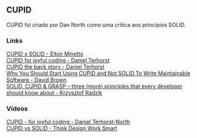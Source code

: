 ## CUPID

CUPID foi criado por Dan North como uma crítica aos princípios SOLID.

### Links
[CUPID x SOLID - Elton Minetto](https://eltonminetto.dev/post/2022-11-04-cupid-x-solid/)\
[CUPID for joyful coding - Daniel Terhorst](https://dannorth.net/2022/02/10/cupid-for-joyful-coding/)\
[CUPID the back story - Daniel Terhorst](https://dannorth.net/2021/03/16/cupid-the-back-story/)\
[Why You Should Start Using CUPID and Not SOLID To Write Maintainable Software - David Brown](https://dzone.com/articles/why-you-should-start-using-cupid-and-not-solid-to)\
[SOLID, CUPID & GRASP – three (more) principles that every developer should know about - Krzysztof Radzik](https://www.boldare.com/blog/solid-cupid-grasp-principles-object-oriented-design/)

### Vídeos
[CUPID - for joyful coding - Daniel Terhorst-North](https://www.youtube.com/watch?v=KRLOCFDw5x4)\
[CUPID vs SOLID - Think Design Work Smart](https://www.youtube.com/watch?v=oyZLT4585ZQ)
